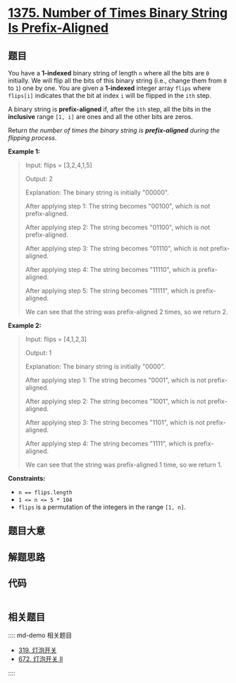 # [1375. Number of Times Binary String Is Prefix-Aligned](https://leetcode.com/problems/number-of-times-binary-string-is-prefix-aligned/)

## 题目

You have a **1-indexed** binary string of length `n` where all the bits are
`0` initially. We will flip all the bits of this binary string (i.e., change
them from `0` to `1`) one by one. You are given a **1-indexed** integer array
`flips` where `flips[i]` indicates that the bit at index `i` will be flipped
in the `ith` step.

A binary string is **prefix-aligned** if, after the `ith` step, all the bits
in the **inclusive** range `[1, i]` are ones and all the other bits are zeros.

Return _the number of times the binary string is **prefix-aligned** during the
flipping process_.



**Example 1:**

> Input: flips = [3,2,4,1,5]
> 
> Output: 2
> 
> Explanation: The binary string is initially "00000".
> 
> After applying step 1: The string becomes "00100", which is not prefix-aligned.
> 
> After applying step 2: The string becomes "01100", which is not prefix-aligned.
> 
> After applying step 3: The string becomes "01110", which is not prefix-aligned.
> 
> After applying step 4: The string becomes "11110", which is prefix-aligned.
> 
> After applying step 5: The string becomes "11111", which is prefix-aligned.
> 
> We can see that the string was prefix-aligned 2 times, so we return 2.

**Example 2:**

> Input: flips = [4,1,2,3]
> 
> Output: 1
> 
> Explanation: The binary string is initially "0000".
> 
> After applying step 1: The string becomes "0001", which is not prefix-aligned.
> 
> After applying step 2: The string becomes "1001", which is not prefix-aligned.
> 
> After applying step 3: The string becomes "1101", which is not prefix-aligned.
> 
> After applying step 4: The string becomes "1111", which is prefix-aligned.
> 
> We can see that the string was prefix-aligned 1 time, so we return 1.

**Constraints:**

  * `n == flips.length`
  * `1 <= n <= 5 * 104`
  * `flips` is a permutation of the integers in the range `[1, n]`.


## 题目大意

## 解题思路

## 代码

```javascript

```

## 相关题目

:::: md-demo 相关题目
- [319. 灯泡开关](https://leetcode.com/problems/bulb-switcher)
- [672. 灯泡开关 Ⅱ](https://leetcode.com/problems/bulb-switcher-ii)

::::

